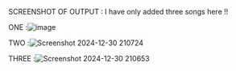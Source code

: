



SCREENSHOT OF OUTPUT : I have only added three songs here !!

ONE :![image](https://github.com/user-attachments/assets/259afee3-664f-4a0d-af73-f867d73e4b5b)



TWO :![Screenshot 2024-12-30 210724](https://github.com/user-attachments/assets/b73229fe-8bd5-41e4-b7e6-2133b136580c)



THREE :![Screenshot 2024-12-30 210653](https://github.com/user-attachments/assets/bcabe1b9-8125-44fc-8194-801d43a8091b)




